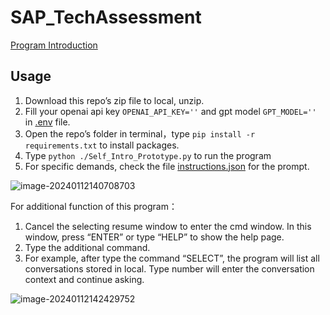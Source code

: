 # SAP_TechAssessment

[Program Introduction](./documents/AssessmentIntroduction.md)

## Usage

1.   Download this repo’s zip file to local, unzip.
2.   Fill your openai api key `OPENAI_API_KEY=''` and gpt model `GPT_MODEL=''` in [.env](./.env) file.
3.   Open the repo’s folder in terminal，type `pip install -r requirements.txt` to install packages.
4.   Type `python ./Self_Intro_Prototype.py` to run the program
5.   For specific demands, check the file [instructions.json](./instructions.json) for the prompt.

![image-20240112140708703](https://images.wu.engineer/images/2024/01/12/202401121407725.png)

For additional function of this program：

1.   Cancel the selecting resume window to enter the cmd window. In this window, press “ENTER” or type “HELP” to show the help page.
2.   Type the additional command.
3.   For example, after type the command “SELECT”, the program will list all conversations stored in local. Type number will enter the conversation context and continue asking.

![image-20240112142429752](https://images.wu.engineer/images/2024/01/12/202401121424773.png)

